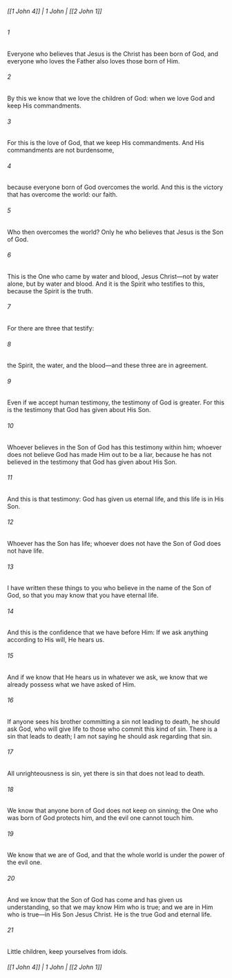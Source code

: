 ###### [[1 John 4]] | 1 John | [[2 John 1]]

###### 1
Everyone who believes that Jesus is the Christ has been born of God, and everyone who loves the Father also loves those born of Him.
###### 2
By this we know that we love the children of God: when we love God and keep His commandments.
###### 3
For this is the love of God, that we keep His commandments. And His commandments are not burdensome,
###### 4
because everyone born of God overcomes the world. And this is the victory that has overcome the world: our faith.
###### 5
Who then overcomes the world? Only he who believes that Jesus is the Son of God.
###### 6
This is the One who came by water and blood, Jesus Christ—not by water alone, but by water and blood. And it is the Spirit who testifies to this, because the Spirit is the truth.
###### 7
For there are three that testify:
###### 8
the Spirit, the water, and the blood—and these three are in agreement.
###### 9
Even if we accept human testimony, the testimony of God is greater. For this is the testimony that God has given about His Son.
###### 10
Whoever believes in the Son of God has this testimony within him; whoever does not believe God has made Him out to be a liar, because he has not believed in the testimony that God has given about His Son.
###### 11
And this is that testimony: God has given us eternal life, and this life is in His Son.
###### 12
Whoever has the Son has life; whoever does not have the Son of God does not have life.
###### 13
I have written these things to you who believe in the name of the Son of God, so that you may know that you have eternal life.
###### 14
And this is the confidence that we have before Him: If we ask anything according to His will, He hears us.
###### 15
And if we know that He hears us in whatever we ask, we know that we already possess what we have asked of Him.
###### 16
If anyone sees his brother committing a sin not leading to death, he should ask God, who will give life to those who commit this kind of sin. There is a sin that leads to death; I am not saying he should ask regarding that sin.
###### 17
All unrighteousness is sin, yet there is sin that does not lead to death.
###### 18
We know that anyone born of God does not keep on sinning; the One who was born of God protects him, and the evil one cannot touch him.
###### 19
We know that we are of God, and that the whole world is under the power of the evil one.
###### 20
And we know that the Son of God has come and has given us understanding, so that we may know Him who is true; and we are in Him who is true—in His Son Jesus Christ. He is the true God and eternal life.
###### 21
Little children, keep yourselves from idols.

###### [[1 John 4]] | 1 John | [[2 John 1]]
